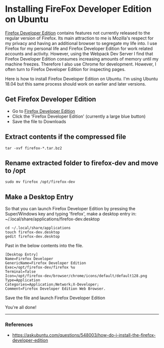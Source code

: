 # Installing FireFox Developer Edition on Ubuntu

[Firefox Developer Edition](https://www.mozilla.org/en-US/firefox/developer/) contains features not currently released to the regular version of Firefox. Its main attraction to me is Mozilla's respect for my privacy and having an additional browser to segregate my life into. I use Firefox for my personal life and Firefox Developer Edition for work related accounts and activity. However, using the Webpack Dev Server I find that Firefox Developer Edition consumes increasing amounts of memory until my machine freezes. Therefore I also use Chrome for development. However, I often turn to Firefox Developer Edition for inspecting pages.

Here is how to install Firefox Developer Edition on Ubuntu. I'm using Ubuntu 18.04 but this same process should work on earlier and later versions.

## Get Firefox Developer Edition
- Go to [Firefox Developer Edition](https://www.mozilla.org/en-US/firefox/developer/)
- Click the 'Firefox Developer Edition' (currently a large blue button)
- Save the file to Downloads

## Extract contents if the compressed file
```console
tar -xvf firefox-*.tar.bz2
```

## Rename extracted folder to firefox-dev and move to /opt
```console
sudo mv firefox /opt/firefox-dev
```

## Make a Desktop Entry
So that you can launch Firefox Developer Edition by pressing the Super/Windows key and typing 'firefox', make a desktop entry in: ~/.local/share/applications/firefox-dev.desktop

```console
cd ~/.local/share/applications
touch firefox-dev.desktop
gedit firefox-dev.desktop
```

Past in the below contents into the file.
```
[Desktop Entry]
Name=Firefox Developer 
GenericName=Firefox Developer Edition
Exec=/opt/firefox-dev/firefox %u
Terminal=false
Icon=/opt/firefox-dev/browser/chrome/icons/default/default128.png
Type=Application
Categories=Application;Network;X-Developer;
Comment=Firefox Developer Edition Web Browser.
```

Save the file and launch Firefox Developer Edition

You're all done!


---

### References

- https://askubuntu.com/questions/548003/how-do-i-install-the-firefox-developer-edition
